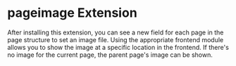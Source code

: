 pageimage Extension
===================

After installing this extension, you can see a new field for each page
in the page structure to set an image file. Using the appropriate
frontend module allows you to show the image at a specific location in
the frontend. If there's no image for the current page, the parent
page's image can be shown.